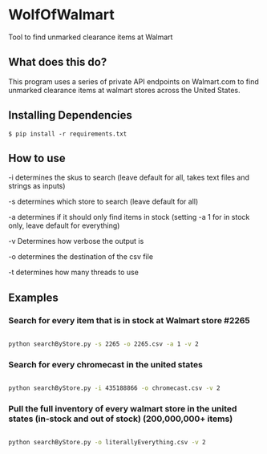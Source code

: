 # WolfOfWalmart
Tool to find unmarked clearance items at Walmart

## What does this do?

This program uses a series of private API endpoints on Walmart.com to find unmarked clearance items at walmart stores across the United States.

## Installing Dependencies

``` {.sourceCode .bash}
$ pip install -r requirements.txt
```

## How to use


-i determines the skus to search (leave default for all, takes text files and strings as inputs)

-s determines which store to search (leave default for all)

-a determines if it should only find items in stock (setting -a 1 for in stock only, leave default for everything)

-v Determines how verbose the output is

-o determines the destination of the csv file

-t determines how many threads to use


## Examples

### Search for every item that is in stock at Walmart store #2265

```bash

python searchByStore.py -s 2265 -o 2265.csv -a 1 -v 2

```

### Search for every chromecast in the united states

```bash

python searchByStore.py -i 435188866 -o chromecast.csv -v 2

```

### Pull the full inventory of every walmart store in the united states (in-stock and out of stock) (200,000,000+ items)

```bash

python searchByStore.py -o literallyEverything.csv -v 2

```
